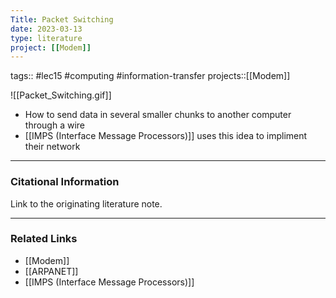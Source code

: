 ```yaml
---
Title: Packet Switching
date: 2023-03-13
type: literature
project: [[Modem]]
---
```

tags:: #lec15 #computing #information-transfer 
projects::[[Modem]]

![[Packet_Switching.gif]]
- How to send data in several smaller chunks to another computer through a wire
- [[IMPS (Interface Message Processors)]] uses this idea to impliment their network

---
### Citational Information

Link to the originating literature note.

---

### Related Links

- [[Modem]]
- [[ARPANET]]
- [[IMPS (Interface Message Processors)]] 